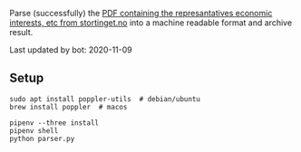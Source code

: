 Parse (successfully) the [PDF containing the represantatives economic interests, etc from stortinget.no](https://www.stortinget.no/no/Stortinget-og-demokratiet/Representantene/Okonomiske-interesser/) into a machine readable format and archive result.

Last updated by bot: 2020-11-09

## Setup
    sudo apt install poppler-utils  # debian/ubuntu
    brew install poppler  # macos

    pipenv --three install
    pipenv shell
    python parser.py
